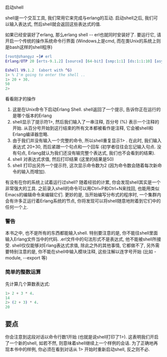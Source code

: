 
启动shell

shell是一个交互工具, 我们常用它来完成与erlang的互动. 启动shell之后, 我们可以输入表达式, 然后shell就会返回这些表达式的值.

如果已经安装好了erlang, 那么erlang shell -- erl也就同时安装好了. 要运行它, 请开启一个传统的操作系统命令行界面 (Windows上是cmd, 而在类Unix的系统上则是bash这样的shell程序)

```erl
[root@zhangyz ~]# erl
Erlang/OTP 20 [erts-9.1.2] [source] [64-bit] [smp:1:1] [ds:1:1:10] [async-threads:10] [hipe] [kernel-poll:false]

Eshell V9.1.2  (abort with ^G)
1> % I'm going to enter the shell ..
1> 20 + 30.
50
2> 
```

看看刚才的操作
1) 这是在Unix命令下启动Erlang Shell. shell返回了一个提示, 告诉你正在运行的是哪个版本的Erlang
2) shell显示了提示符1>, 然后我们输入了一串注释, 百分号 (%) 表示一个注释的开始. 从百分号开始到这行结束的所有文本都被看作是注释, 它会被shell和Erlang编译器忽略.
3) 由于我们并没有输入一个完整的命令, 所以shell重复显示1> . 在此时, 我们输入表达式 20+30, 而后紧跟一个句点和一个回车 (初学者往往会忘记输入句点. 没有句点, Erlang就认为我们还没有输完整个表达式, 我们也不会看到的结果).
4) shell 对表达式求值, 然后打印结果 (这里的结果是50)
5) shell 打印出另外一个提示符, 这次显示命令数为2 (因为命令数会随着每次新命令的输入而增加).

有没有在你的系统上试着运行过shell? 随着经验的计累, 你会发现shell其实是一个非常强大的工具. 之前录入shell的命令可以用Ctrl+P和Ctrl+N来找回, 也能用类似Emacs的编辑命令来编辑它们. 更妙的是, 当开始编写分布式的程序时, 一个集群内会有许多正运行着Erlang系统的节点, 你将发现可以将shell随意地附着到它们中的任何一个上.

### 警告

本书之中, 也不是所有的东西都能输入shell. 特别要注意的是, 你不能往shell里面输入Erlang文件当中的代码.  .erl文件中的句法形式不是表达式, 他不能被shell所接受. shell仅仅能够对Erlang表达式求值, 除此之外的其他事情, 它都做不了, 另外需要特别注意的是, 你不能在shell中输入模块注释, 这些注解以连字号开始 (比如 - module, --export 等)

### 简单的整数运算

先计算几个算数表达式:

```erl
1> 2 + 3 * 4.
14
2> (2 + 3) * 4.
20
```

## 要点

你会注意到这段对话以命令行数1开始 (也就是说shell打印了1>). 这表明我们开启了一个新的shell, 如若不然, 则意味着shell继续上一个样例的会话. 为了正确地再现本书中的样例, 你必须在看到对话从 1> 开始时重新启动shell, 反之则不必.




